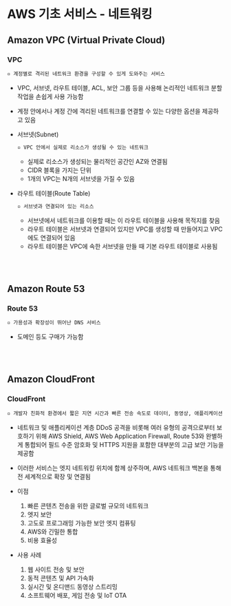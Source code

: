 # AWS 기초 서비스 - 네트워킹

## Amazon VPC (Virtual Private Cloud)

### VPC

```tex
▫️ 계정별로 격리된 네트워크 환경을 구성할 수 있게 도와주는 서비스
```

+ VPC, 서브넷, 라우트 테이블, ACL, 보안 그룹 등을 사용해 논리적인 네트워크 분할 작업을 손쉽게 사용 가능함
+ 계정 안에서나 계정 간에 격리된 네트워크를 연결할 수 있는 다양한 옵션을 제공하고 있음

+ 서브넷(Subnet)

  ```tex
  ▫️ VPC 안에서 실제로 리소스가 생성될 수 있는 네트워크
  ```

  + 실제로 리소스가 생성되는 물리적인 공간인 AZ와 연결됨
  + CIDR 블록을 가지는 단위
  + 1개의 VPC는 N개의 서브넷을 가질 수 있음

+ 라우트 테이블(Route Table)

  ```tex
  ▫️ 서브넷과 연결되어 있는 리소스
  ```

  + 서브넷에서 네트워크를 이용할 때는 이 라우트 테이블을 사용해 목적지를 찾음
  + 라우트 테이블은 서브넷과 연결되어 있지만 VPC를 생성할 때 만들어지고 VPC에도 연결되어 있음
  + 라우트 테이블은 VPC에 속한 서브넷을 만들 때 기본 라우트 테이블로 사용됨

<br/><br/>

## Amazon Route 53

### Route 53

```tex
▫️ 가용성과 확장성이 뛰어난 DNS 서비스
```

+ 도메인 등도 구매가 가능함

<br/><br/>

## Amazon CloudFront

### CloudFront

```tex
▫️ 개발자 친화적 환경에서 짧은 지연 시간과 빠른 전송 속도로 데이터, 동영상, 애플리케이션 및 API를 전 세계 고객에게 안전하게 전송하는 고속 콘텐츠 전송 네트워크(CDN) 서비스
```

+ 네트워크 및 애플리케이션 계층 DDoS 공격을 비롯해 여러 유형의 공격으로부터 보호하기 위해 AWS Shield, AWS Web Application Firewall, Route 53와 완별하게 통합되어 필드 수준 암호화 및 HTTPS 지원을 포함한 대부분의 고급 보안 기능을 제공함
+ 이러한 서비스는 엣지 네트워킹 위치에 함께 상주하며, AWS 네트워크 백본을 통해 전 세계적으로 확장 및 연결됨

+ 이점
  1. 빠른 콘텐츠 전송을 위한 글로벌 규모의 네트워크
  2. 엣지 보안
  3. 고도로 프로그래밍 가능한 보안 엣지 컴퓨팅
  4. AWS와 긴밀한 통합
  5. 비용 효율성
+ 사용 사례
  1. 웹 사이트 전송 및 보안
  2. 동적 콘텐츠 및 API 가속화
  3. 실시간 및 온디맨드 동영상 스트리밍
  4. 소프트웨어 배포, 게임 전송 및 IoT OTA

<br/><br/>
